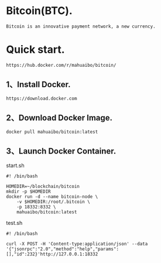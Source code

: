 # Bitcoin\(BTC\).

`Bitcoin is an innovative payment network, a new currency.`

# Quick start.

`https://hub.docker.com/r/mahuaibo/bitcoin/`

## 1、Install  Docker.

`https://download.docker.com`

## 2、Download Docker Image.

`docker pull mahuaibo/bitcoin:latest`

## 3、Launch  Docker Container.

start.sh

```
#! /bin/bash

HOMEDIR=~/blockchain/bitcoin
mkdir -p $HOMEDIR
docker run -d --name bitcoin-node \
    -v $HOMEDIR:/root/.bitcoin \
    -p 18332:8332 \
    mahuaibo/bitcoin:latest
```

test.sh

```
#! /bin/bash

curl -X POST -H 'Content-type:application/json' --data '{"jsonrpc":"2.0","method":"help","params":[],"id":232}'http://127.0.0.1:18332
```



